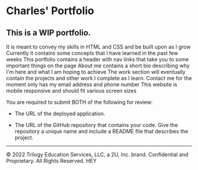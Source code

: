 # Charles' Portfolio

## This is a WIP portfolio.
It is meant to convey my skills in HTML and CSS and be built upon as I grow
Currently it contains some concepts that I have learned in the past few weeks
This portfolio contains a header with nav links that take you to some important things on the page
About me contains a short bio describing why I'm here and what I am hoping to achieve
The work section will eventually contain the projects and other work I complete as I learn. 
Contact me for the moment only has my email address and phone number
This website is mobile responsive and should fit various screen sizes






You are required to submit BOTH of the following for review:

* The URL of the deployed application.

* The URL of the GitHub repository that contains your code. Give the repository a unique name and include a README file that describes the project.

- - -
© 2022 Trilogy Education Services, LLC, a 2U, Inc. brand. Confidential and Proprietary. All Rights Reserved.
 HEY